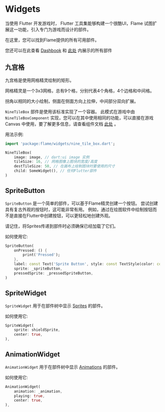 # Widgets

当使用 Flutter 开发游戏时， Flutter 工具集能够构建一个很酷UI，Flame 试图扩展这一功能，引入专门为游戏而设计的部件。

在这里，您可以找到Flame提供的所有可用部件。

您还可以在此查看 [Dashbook](https://github.com/erickzanardo/dashbook) 和 [此处](https://github.com/flame-engine/flame/blob/master/doc/examples/widgets) 内展示的所有部件

## 九宫格
九宫格是使用网格精灵绘制的矩形。

网格精灵是一个3x3网格，总有9个格，分别代表4个角格，4个边格和中间格。

拐角以相同的大小绘制，侧面在侧面方向上拉伸，中间部分双向扩展。

`NineTileBox` 部件是使用该标准实现了一个容器。 此模式在游戏中由 `NineTileBoxComponent` 实现，您可以在其中使用相同的功能，可以直接在游戏 Canvas 中使用，要了解更多信息，请查看组件文档 [此处](https://github.com/flame-engine/flame/blob/master/doc/components.md#nine-tile-box-component) 。

用法示例:

```dart
import 'package:flame/widgets/nine_tile_box.dart';

NineTileBox(
    image: image, // dart:ui image 实例
    tileSize: 16, // 网格图像上图块的宽度/高度
    destTileSize: 50, // 在画布上绘制图块时要使用的尺寸
    child: SomeWidget(), // 任何Flutter部件
)
```

## SpriteButton
`SpriteButton` 是一个简单的部件，可以基于Flame精灵创建一个按钮。 尝试创建具有复古外观的按钮时，这可能非常有用。 例如，通过在绘图软件中绘制按钮而不是直接在Flutter中创建按钮，可以更轻松地创建外观。

请记住，将Sprites传递到部件时必须确保已经加载了它们。

如何使用它:
```dart
SpriteButton(
    onPressed: () {
        print('Pressed');
    },
    label: const Text('Sprite Button', style: const TextStyle(color: const Color(0xFF5D275D))),
    sprite: _spriteButton,
    pressedSprite: _pressedSpriteButton,
)
```
## SpriteWidget
`SpriteWidget` 用于在部件树中显示 [Sprites](https://github.com/flame-engine/flame/blob/master/lib/sprite.dart) 的部件。

如何使用它:
```dart
SpriteWidget(
    sprite: shieldSprite,
    center: true,
),

```
## AnimationWidget

`AnimationWidget` 用于在部件树中显示 [Animations](https://github.com/flame-engine/flame/blob/master/lib/animation.dart) 的部件。

如何使用它:
```dart
AnimationWidget(
    animation: _animation,
    playing: true,
    center: true,
),
```
